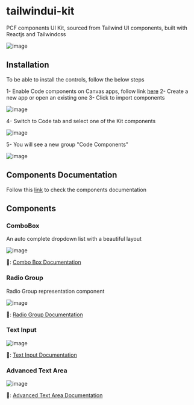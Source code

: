 # tailwindui-kit

PCF components UI Kit, sourced from Tailwind UI components, built with Reactjs and Tailwindcss


![image](https://user-images.githubusercontent.com/83499142/196043776-6fee64ed-8e31-4f1c-b6df-c3e31ccade0b.png)


## Installation
To be able to install the controls, follow the below steps

1- Enable Code components on Canvas apps, follow link [here](https://learn.microsoft.com/en-us/power-apps/developer/component-framework/component-framework-for-canvas-apps)
2- Create a new app or open an existing one
3- Click to import components

![image](https://user-images.githubusercontent.com/83499142/196043416-84fa83f3-54b5-4d78-bccf-a57012283043.png)

4- Switch to Code tab and select one of the Kit components

![image](https://user-images.githubusercontent.com/83499142/196043543-09209059-a472-4277-80c5-e5f8059ed944.png)

5- You will see a new group "Code Components"

![image](https://user-images.githubusercontent.com/83499142/196043557-7e0d9d74-4452-4906-99f5-4341757fad8e.png)

## Components Documentation
Follow this [link](https://viteapps.dev/series/tailwindui-kit) to check the components documentation

## Components

### ComboBox

An auto complete dropdown list with a beautiful layout

![image](https://user-images.githubusercontent.com/83499142/196044182-c9e35fc6-df98-4553-9949-d4e2443d1729.png)

📃: [Combo Box Documentation](https://viteapps.dev/combo-box-control)


### Radio Group

Radio Group representation component

![image](https://user-images.githubusercontent.com/83499142/196044739-9cf26bed-c546-4be1-8448-6a3b9f6398ad.png)


📃: [Radio Group Documentation](/)

### Text Input 

![image](https://user-images.githubusercontent.com/83499142/196044813-b25c1ff1-4630-49a5-aec9-1b45f2393cd4.png)


📃: [Text Input Documentation](/)

### Advanced Text Area

![image](https://user-images.githubusercontent.com/83499142/196044852-35217549-bfc6-44ba-92aa-65419f07c0c1.png)

📃: [Advanced Text Area Documentation](/)










